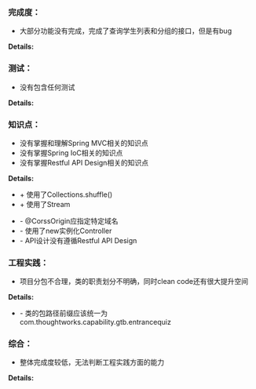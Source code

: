 ### 完成度：
* 大部分功能没有完成，完成了查询学生列表和分组的接口，但是有bug

__Details:__



### 测试：
* 没有包含任何测试

__Details:__



### 知识点：
* 没有掌握和理解Spring MVC相关的知识点
* 没有掌握Spring IoC相关的知识点
* 没有掌握Restful API Design相关的知识点

__Details:__
+ \+ 使用了Collections.shuffle()
+ \+ 使用了Stream
- \- @CorssOrigin应指定特定域名
- \- 使用了new实例化Controller
- \- API设计没有遵循Restful API Design

### 工程实践：
* 项目分包不合理，类的职责划分不明确，同时clean code还有很大提升空间

__Details:__

- \- 类的包路径前缀应该统一为com.thoughtworks.capability.gtb.entrancequiz

### 综合：
* 整体完成度较低，无法判断工程实践方面的能力

__Details:__



